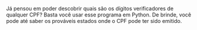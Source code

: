 Já pensou em poder descobrir quais são os dígitos verificadores de qualquer CPF? Basta você usar esse programa em Python. De brinde, você pode até saber os prováveis estados onde o CPF pode ter sido emitido.
